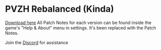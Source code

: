 # PVZH Rebalanced (Kinda)

[Download here]()
All Patch Notes for each version can be found inside the game's "Help & About" menu in settings. It's been replaced with the Patch Notes.

Join the [Discord](https://discord.gg/526TcphNRy) for assistance